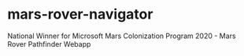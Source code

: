 # mars-rover-navigator
National Winner for Microsoft Mars Colonization Program 2020 - Mars Rover Pathfinder Webapp
